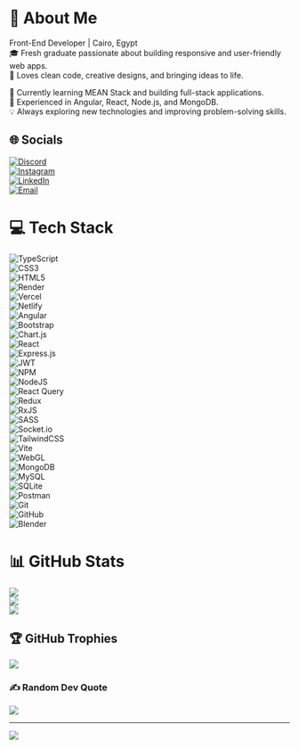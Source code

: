 # 💫 About Me
Front-End Developer | Cairo, Egypt  
🎓 Fresh graduate passionate about building responsive and user-friendly web apps.  
🌸 Loves clean code, creative designs, and bringing ideas to life.  

🔭 Currently learning MEAN Stack and building full-stack applications.  
🚀 Experienced in Angular, React, Node.js, and MongoDB.  
💡 Always exploring new technologies and improving problem-solving skills.

## 🌐 Socials  
[![Discord](https://img.shields.io/badge/Discord-%237289DA.svg?logo=discord&logoColor=white)](https://discord.gg/roaa_ayman)  
[![Instagram](https://img.shields.io/badge/Instagram-%23E4405F.svg?logo=Instagram&logoColor=white)](https://www.instagram.com/roaaayman_10/)  
[![LinkedIn](https://img.shields.io/badge/LinkedIn-%230077B5.svg?logo=linkedin&logoColor=white)](https://www.linkedin.com/in/roaa-ayman-a9195022a/)  
[![Email](https://img.shields.io/badge/Email-D14836?logo=gmail&logoColor=white)](mailto:roaaaymanelkholy@gmail.com)

# 💻 Tech Stack  
![TypeScript](https://img.shields.io/badge/typescript-%23007ACC.svg?style=plastic&logo=typescript&logoColor=white)  
![CSS3](https://img.shields.io/badge/css3-%231572B6.svg?style=plastic&logo=css3&logoColor=white)  
![HTML5](https://img.shields.io/badge/html5-%23E34F26.svg?style=plastic&logo=html5&logoColor=white)  
![Render](https://img.shields.io/badge/Render-%46E3B7.svg?style=plastic&logo=render&logoColor=white)  
![Vercel](https://img.shields.io/badge/vercel-%23000000.svg?style=plastic&logo=vercel&logoColor=white)  
![Netlify](https://img.shields.io/badge/netlify-%23000000.svg?style=plastic&logo=netlify&logoColor=#00C7B7)  
![Angular](https://img.shields.io/badge/angular-%23DD0031.svg?style=plastic&logo=angular&logoColor=white)  
![Bootstrap](https://img.shields.io/badge/bootstrap-%238511FA.svg?style=plastic&logo=bootstrap&logoColor=white)  
![Chart.js](https://img.shields.io/badge/chart.js-F5788D.svg?style=plastic&logo=chart.js&logoColor=white)  
![React](https://img.shields.io/badge/react-%2320232a.svg?style=plastic&logo=react&logoColor=%2361DAFB)  
![Express.js](https://img.shields.io/badge/express.js-%23404d59.svg?style=plastic&logo=express&logoColor=%2361DAFB)  
![JWT](https://img.shields.io/badge/JWT-black?style=plastic&logo=JSON%20web%20tokens)  
![NPM](https://img.shields.io/badge/NPM-%23CB3837.svg?style=plastic&logo=npm&logoColor=white)  
![NodeJS](https://img.shields.io/badge/node.js-6DA55F?style=plastic&logo=node.js&logoColor=white)  
![React Query](https://img.shields.io/badge/-React%20Query-FF4154?style=plastic&logo=react%20query&logoColor=white)  
![Redux](https://img.shields.io/badge/redux-%23593d88.svg?style=plastic&logo=redux&logoColor=white)  
![RxJS](https://img.shields.io/badge/rxjs-%23B7178C.svg?style=plastic&logo=reactivex&logoColor=white)  
![SASS](https://img.shields.io/badge/SASS-hotpink.svg?style=plastic&logo=SASS&logoColor=white)  
![Socket.io](https://img.shields.io/badge/Socket.io-black?style=plastic&logo=socket.io&badgeColor=010101)  
![TailwindCSS](https://img.shields.io/badge/tailwindcss-%2338B2AC.svg?style=plastic&logo=tailwind-css&logoColor=white)  
![Vite](https://img.shields.io/badge/vite-%23646CFF.svg?style=plastic&logo=vite&logoColor=white)  
![WebGL](https://img.shields.io/badge/WebGL-990000?logo=webgl&logoColor=white&style=plastic)  
![MongoDB](https://img.shields.io/badge/MongoDB-%234ea94b.svg?style=plastic&logo=mongodb&logoColor=white)  
![MySQL](https://img.shields.io/badge/mysql-4479A1.svg?style=plastic&logo=mysql&logoColor=white)  
![SQLite](https://img.shields.io/badge/sqlite-%2307405e.svg?style=plastic&logo=sqlite&logoColor=white)  
![Postman](https://img.shields.io/badge/Postman-FF6C37?style=plastic&logo=postman&logoColor=white)  
![Git](https://img.shields.io/badge/git-%23F05033.svg?style=plastic&logo=git&logoColor=white)  
![GitHub](https://img.shields.io/badge/github-%23121011.svg?style=plastic&logo=github&logoColor=white)  
![Blender](https://img.shields.io/badge/blender-%23F5792A.svg?style=plastic&logo=blender&logoColor=white)

# 📊 GitHub Stats  
![](https://github-readme-stats.vercel.app/api?username=roaaayman21&theme=neon&hide_border=true&include_all_commits=true&count_private=true)  
![](https://nirzak-streak-stats.vercel.app/?user=roaaayman21&theme=neon&hide_border=true)  
![](https://github-readme-stats.vercel.app/api/top-langs/?username=roaaayman21&theme=neon&hide_border=true&include_all_commits=true&count_private=true&layout=compact)

## 🏆 GitHub Trophies  
![](https://github-profile-trophy.vercel.app/?username=roaaayman21&theme=onedark&no-frame=true&no-bg=true&margin-w=4)

### ✍️ Random Dev Quote  
![](https://quotes-github-readme.vercel.app/api?type=horizontal&theme=tokyonight)

---

[![](https://visitcount.itsvg.in/api?id=roaaayman21&icon=5&color=13)](https://visitcount.itsvg.in)
